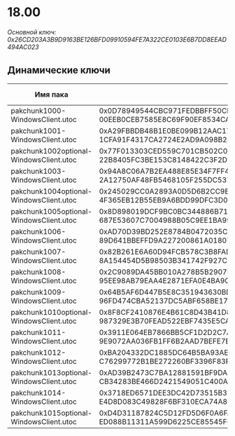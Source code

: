 # 18.00

###### Основной ключ: 0x26CD203A3B9D9163BE126BFD09910594FE7A322CE0103E6B7DD8EEAD494AC023

## Динамические ключи

| Имя пака                                | AES Ключ</br>GUID                                                                                       | HiRes Текстуры |
|-----------------------------------------|---------------------------------------------------------------------------------------------------------|----------------|
| pakchunk1000-WindowsClient.utoc         | 0x0D78949544CBC971FEDBBFF50CFB32EDFF15BE1B32E5EFEC9E2EAF6656747C83</br>00EEB0CEB7585E8C69F90EF8534CA428 | ❌             |
| pakchunk1001-WindowsClient.utoc         | 0xA29FBBDB48B1E0BE099B12AAC176CEB7E4F95F0AA172F6BB73A9444E611509B6</br>1CFA91F4317CA2724E2AD9A098B2888B | ❌             |
| pakchunk1002optional-WindowsClient.utoc | 0x77F013303CED559C701CB502C0E70958FD7FEE83CA286A9B05650144D67A7673</br>22B8405FC3BE153C8148422C3F2D3A8A | ✔️             |
| pakchunk1003-WindowsClient.utoc         | 0x94A8C06A7B2EA488E85E34F7FF4BC7F5778ECD5A7D4BE7C11ADC8FF741AF7BAD</br>2A12750AF48FB5468105F255DC537CC1 | ❌             |
| pakchunk1004optional-WindowsClient.utoc | 0x245029CC0A2893A0D5D6B2CC9E0130A28D29A6B3F5ED7EA08E935CEFD350E370</br>4F365EB12B55EB9A6BDD99DFC3D02E61 | ✔️             |
| pakchunk1005optional-WindowsClient.utoc | 0x8D898019DCF9BC0BC344886B71576B7023483C49A4260F0BD6F5ACFC76792ABD</br>687E53607C7004988B05C9EE1BA99AFD | ✔️             |
| pakchunk1006-WindowsClient.utoc         | 0xAD70D39BD252E8784B0472035CF45117F784469D43914855E3A40FC5EBEA3160</br>89D641BBEFFD9A227200861A01807ECF | ❌             |
| pakchunk1007-WindowsClient.utoc         | 0x82B261E6A60D94FCB578C3B8FADA37328CBE6BA3423275F219200550A2966391</br>8A154454D5B98503B341742F927C2457 | ❌             |
| pakchunk1008-WindowsClient.utoc         | 0x2C9089DA45BB010A278B5B2907EB0B722AF735704413BCCE0B424628A867D196</br>95EE98AB79EAA4E2871EFA0E4BA9CD7E | ❌             |
| pakchunk1009-WindowsClient.utoc         | 0x64B5AF6D447B5E8C351943630BD33183B0C75682409C1AF86FD812CE6C857315</br>96FD474CBA52137DC5ABF658BE17C792 | ❌             |
| pakchunk1010optional-WindowsClient.utoc | 0x8F8CF2410876E4B61C8D43B41D80EC0739AA2D25D1E6BF7C50A742D31793C872</br>987329E3B70FEAD522EBF7435E5CA6DD | ✔️             |
| pakchunk1011-WindowsClient.utoc         | 0x3911E064EB7866BB5CF1D2D2C7A8C2B1667767A0303C989288502465130ADE43</br>9E9072AA036FB1FF6B2AAD7BEFE7BF17 | ❌             |
| pakchunk1012-WindowsClient.utoc         | 0xBA204332DC1885DC64B5BA93AE1624CC4644AE5069E6006D90B33E4050E8B93E</br>C76299772B1BE272260BF3396F83FC1E | ❌             |
| pakchunk1013optional-WindowsClient.utoc | 0xAD39B2473C7BA12881591BF9DA2B5B09B00594B232ED6E9D6680DC7F24CC9B2A</br>CB34283BE466D2421549051C400A9E52 | ✔️             |
| pakchunk1014-WindowsClient.utoc         | 0x3718ED6571DEE3DC42D73515B3E5CA8C76DE89CDE9AE414E5A6C24690D6F385C</br>E4D8D083C49828F6BF310ECA74A84F98 | ❌             |
| pakchunk1015optional-WindowsClient.utoc | 0xD4D31187824C5D12FD5D6F0A6FACE8E3F175D1DC0B242D7E90F9BA0FA0EE7421</br>ED088B11311A599D6225CE85545F019A | ✔️             |
